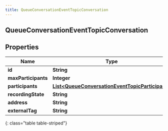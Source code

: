 ```yaml
---
title: QueueConversationEventTopicConversation
---
```


## QueueConversationEventTopicConversation

## Properties

| Name                | Type                                                                                                                     | Description | Notes      |
| ------------------- | ------------------------------------------------------------------------------------------------------------------------ | ----------- | ---------- |
| **id**              | <!----><!---->**String**<!---->                                                                                          |             | [optional] |
| **maxParticipants** | <!----><!---->**Integer**<!---->                                                                                         |             | [optional] |
| **participants**    | <!----><!---->[**List&lt;QueueConversationEventTopicParticipant&gt;**](QueueConversationEventTopicParticipant.md)<!----> |             | [optional] |
| **recordingState**  | <!----><!---->**String**<!---->                                                                                          |             | [optional] |
| **address**         | <!----><!---->**String**<!---->                                                                                          |             | [optional] |
| **externalTag**     | <!----><!---->**String**<!---->                                                                                          |             | [optional] |

{: class="table table-striped"}
